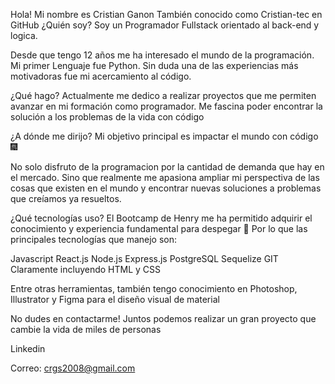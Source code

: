 Hola! Mi nombre es Cristian Ganon
También conocido como Cristian-tec en GitHub
¿Quién soy?
Soy un Programador Fullstack orientado al back-end y logica.

Desde que tengo 12 años me ha interesado el mundo de la programación. Mi primer Lenguaje fue Python. Sin duda una de las experiencias más motivadoras fue mi acercamiento al código.

¿Qué hago?
Actualmente me dedico a realizar proyectos que me permiten avanzar en mi formación como programador. Me fascina poder encontrar la solución a los problemas de la vida con código

¿A dónde me dirijo?
Mi objetivo principal es impactar el mundo con código 🎆

No solo disfruto de la programacion por la cantidad de demanda que hay en el mercado. Sino que realmente me apasiona ampliar mi perspectiva de las cosas que existen en el mundo y encontrar nuevas soluciones a problemas que creíamos ya resueltos.

¿Qué tecnologías uso?
El Bootcamp de Henry me ha permitido adquirir el conocimiento y experiencia fundamental para despegar 🚀 Por lo que las principales tecnologías que manejo son:

Javascript
React.js
Node.js
Express.js
PostgreSQL
Sequelize
GIT
Claramente incluyendo HTML y CSS

Entre otras herramientas, también tengo conocimiento en Photoshop, Illustrator y Figma para el diseño visual de material

No dudes en contactarme!
Juntos podemos realizar un gran proyecto que cambie la vida de miles de personas

Linkedin

Correo: crgs2008@gmail.com
